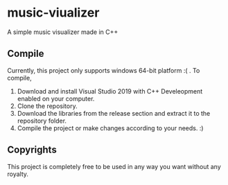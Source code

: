 # music-viualizer
 A simple music visualizer made in C++
## Compile
Currently, this project only supports windows 64-bit platform :( . To compile, 
1) Download and install Visual Studio 2019 with C++ Develeopment enabled on your computer.
2) Clone the repository.
3) Download the libraries from the release section and extract it to the repository folder.
4) Compile the project or make changes according to your needs. :)
## Copyrights
This project is completely free to be used in any way you want without any royalty.
